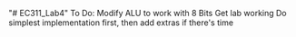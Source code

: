 "# EC311_Lab4" 
To Do:
Modify ALU to work with 8 Bits
Get lab working
Do simplest implementation first, then add extras if there's time
